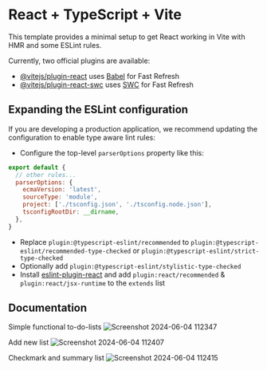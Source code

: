 # React + TypeScript + Vite

This template provides a minimal setup to get React working in Vite with HMR and some ESLint rules.

Currently, two official plugins are available:

- [@vitejs/plugin-react](https://github.com/vitejs/vite-plugin-react/blob/main/packages/plugin-react/README.md) uses [Babel](https://babeljs.io/) for Fast Refresh
- [@vitejs/plugin-react-swc](https://github.com/vitejs/vite-plugin-react-swc) uses [SWC](https://swc.rs/) for Fast Refresh

## Expanding the ESLint configuration

If you are developing a production application, we recommend updating the configuration to enable type aware lint rules:

- Configure the top-level `parserOptions` property like this:

```js
export default {
  // other rules...
  parserOptions: {
    ecmaVersion: 'latest',
    sourceType: 'module',
    project: ['./tsconfig.json', './tsconfig.node.json'],
    tsconfigRootDir: __dirname,
  },
}
```

- Replace `plugin:@typescript-eslint/recommended` to `plugin:@typescript-eslint/recommended-type-checked` or `plugin:@typescript-eslint/strict-type-checked`
- Optionally add `plugin:@typescript-eslint/stylistic-type-checked`
- Install [eslint-plugin-react](https://github.com/jsx-eslint/eslint-plugin-react) and add `plugin:react/recommended` & `plugin:react/jsx-runtime` to the `extends` list

## Documentation
Simple functional to-do-lists
![Screenshot 2024-06-04 112347](https://github.com/rifaset123/To-Do-Lists_React-Tailwind/assets/134784642/bf323855-2312-4239-9c93-237705cfdd06)

Add new list
![Screenshot 2024-06-04 112407](https://github.com/rifaset123/To-Do-Lists_React-Tailwind/assets/134784642/5083a96f-49ca-4987-ac2b-b7265ccadccc)

Checkmark and summary list
![Screenshot 2024-06-04 112415](https://github.com/rifaset123/To-Do-Lists_React-Tailwind/assets/134784642/759e86ea-87ef-4e99-b992-1f186e659f83)



